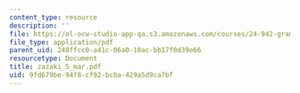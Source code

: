 ```yaml
---
content_type: resource
description: ''
file: https://ol-ocw-studio-app-qa.s3.amazonaws.com/courses/24-942-grammar-of-a-less-familiar-language-spring-2003/9fd679be94f8cf92bcba429a5d9ca7bf_zazaki_5_mar.pdf
file_type: application/pdf
parent_uid: 248ffcc0-a41c-06a0-10ac-bb17f0d39e66
resourcetype: Document
title: zazaki_5_mar.pdf
uid: 9fd679be-94f8-cf92-bcba-429a5d9ca7bf
---
```

